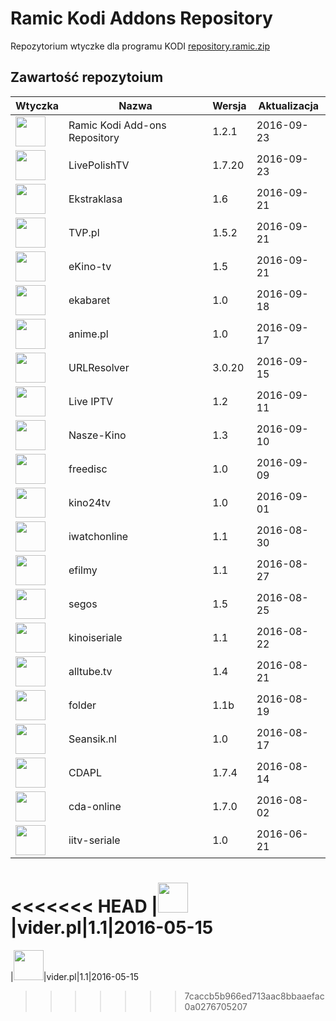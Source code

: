 # Ramic Kodi Addons Repository
Repozytorium wtyczke dla programu KODI
[repository.ramic.zip](https://github.com/ramicspa/kodi/raw/master/repository.ramic.zip)
## Zawartość repozytoium
|Wtyczka|Nazwa|Wersja|Aktualizacja|
|---|---|---|---|
|<img src="https://offshoregit.com/ramicspa/kodi/zips/repository.ramic/icon.png" width="48">|Ramic Kodi Add-ons Repository|1.2.1|2016-09-23
|<img src="https://offshoregit.com/ramicspa/kodi/zips/plugin.video.LivePolishTV/icon.png" width="48">|LivePolishTV|1.7.20|2016-09-23
|<img src="https://offshoregit.com/ramicspa/kodi/zips/plugin.video.ekstraklasa/icon.png" width="48">|Ekstraklasa|1.6|2016-09-21
|<img src="https://offshoregit.com/ramicspa/kodi/zips/plugin.video.TVP.pl/icon.png" width="48">|TVP.pl|1.5.2|2016-09-21
|<img src="https://offshoregit.com/ramicspa/kodi/zips/plugin.video.ekinotv/icon.png" width="48">|eKino-tv|1.5|2016-09-21
|<img src="https://offshoregit.com/ramicspa/kodi/zips/plugin.video.ekabaretpl/icon.png" width="48">|ekabaret|1.0|2016-09-18
|<img src="https://offshoregit.com/ramicspa/kodi/zips/plugin.video.anime.pl/icon.png" width="48">|anime.pl|1.0|2016-09-17
|<img src="https://offshoregit.com/ramicspa/kodi/zips/script.module.urlresolver/icon.png" width="48">|URLResolver|3.0.20|2016-09-15
|<img src="https://offshoregit.com/ramicspa/kodi/zips/plugin.video.LiveIPTV/icon.png" width="48">|Live IPTV|1.2|2016-09-11
|<img src="https://offshoregit.com/ramicspa/kodi/zips/plugin.video.naszekino/icon.png" width="48">|Nasze-Kino|1.3|2016-09-10
|<img src="https://offshoregit.com/ramicspa/kodi/zips/plugin.video.freedisc.pl/icon.png" width="48">|freedisc|1.0|2016-09-09
|<img src="https://offshoregit.com/ramicspa/kodi/zips/plugin.video.kino24tv/icon.png" width="48">|kino24tv|1.0|2016-09-01
|<img src="https://offshoregit.com/ramicspa/kodi/zips/plugin.video.iwatchonline/icon.png" width="48">|iwatchonline|1.1|2016-08-30
|<img src="https://offshoregit.com/ramicspa/kodi/zips/plugin.video.efilmy/icon.png" width="48">|efilmy|1.1|2016-08-27
|<img src="https://offshoregit.com/ramicspa/kodi/zips/plugin.video.segos/icon.png" width="48">|segos|1.5|2016-08-25
|<img src="https://offshoregit.com/ramicspa/kodi/zips/plugin.video.kinoiseriale/icon.png" width="48">|kinoiseriale|1.1|2016-08-22
|<img src="https://offshoregit.com/ramicspa/kodi/zips/plugin.video.alltube.tv/icon.png" width="48">|alltube.tv|1.4|2016-08-21
|<img src="https://offshoregit.com/ramicspa/kodi/zips/plugin.video.folderramic/icon.png" width="48">|folder|1.1b|2016-08-19
|<img src="https://offshoregit.com/ramicspa/kodi/zips/plugin.video.seansik.nl/icon.png" width="48">|Seansik.nl|1.0|2016-08-17
|<img src="https://offshoregit.com/ramicspa/kodi/zips/plugin.video.cdapl/icon.png" width="48">|CDAPL|1.7.4|2016-08-14
|<img src="https://offshoregit.com/ramicspa/kodi/zips/plugin.video.cdaonline/icon.png" width="48">|cda-online|1.7.0|2016-08-02
|<img src="https://offshoregit.com/ramicspa/kodi/zips/plugin.video.iitv/icon.png" width="48">|iitv-seriale|1.0|2016-06-21
<<<<<<< HEAD
|<img src="https://offshoregit.com/ramicspa/kodi/zips/plugin.video.viderpl/icon.png" width="48">|vider.pl|1.1|2016-05-15
=======
|<img src="https://offshoregit.com/ramicspa/kodi/zips/plugin.video.viderpl/icon.png" width="48">|vider.pl|1.1|2016-05-15
>>>>>>> 7caccb5b966ed713aac8bbaaefac0a0276705207
